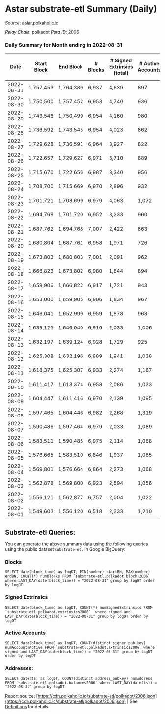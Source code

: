 # Astar substrate-etl Summary (Daily)

_Source_: [astar.polkaholic.io](https://astar.polkaholic.io)

*Relay Chain*: polkadot
*Para ID*: 2006



### Daily Summary for Month ending in 2022-08-31


| Date | Start Block | End Block | # Blocks | # Signed Extrinsics (total) | # Active Accounts | # Passive | # New | # Addresses with Balances | # Events | # Transfers | # XCM Transfers In | # XCM Transfers Out |
| ---- | ----------- | --------- | -------- | --------------------------- | ----------------- | --------- | ----- | ------------------------- | -------- | ----------- | ------------------ | ------------------- |
| 2022-08-31 | 1,757,453 | 1,764,389 | 6,937  | 4,639 | 897 |  |  | 460,380 | 405,689 | 9,377 ($1,232,804.71) | 5 ($72,705.71) | 7 ($87,721.97) |
| 2022-08-30 | 1,750,500 | 1,757,452 | 6,953  | 4,740 | 936 |  |  | 460,214 | 422,396 | 9,147 ($932,444.44) | 7 ($105,725.43) | 10 ($51,376.24) |
| 2022-08-29 | 1,743,546 | 1,750,499 | 6,954  | 4,160 | 980 |  |  | 460,059 | 433,209 | 9,235 ($1,736,330.14) | 13 ($69,470.23) | 14 ($17,434.91) |
| 2022-08-28 | 1,736,592 | 1,743,545 | 6,954  | 4,023 | 862 |  |  | 459,888 | 454,461 | 9,644 ($1,501,373.49) | 8 ($4,491.81) | 8 ($40,204.36) |
| 2022-08-27 | 1,729,628 | 1,736,591 | 6,964  | 3,927 | 822 |  |  | 459,769 | 424,927 | 9,200 ($593,339.46) | 4 ($14,655.79) | 4 ($14,379.30) |
| 2022-08-26 | 1,722,657 | 1,729,627 | 6,971  | 3,710 | 889 |  |  | 459,668 | 438,554 | 9,825 ($583,641.60) | 14 ($6,723.97) | 8 ($18,801.46) |
| 2022-08-25 | 1,715,670 | 1,722,656 | 6,987  | 3,340 | 956 |  |  | 459,562 | 448,011 | 10,917 ($1,633,837.96) | 14 ($24,169.03) | 7 ($12,728.16) |
| 2022-08-24 | 1,708,700 | 1,715,669 | 6,970  | 2,896 | 932 |  |  | 458,682 | 423,956 | 10,354 ($11,019,892.89) | 8 ($10,572.76) | 1 ($240.82) |
| 2022-08-23 | 1,701,721 | 1,708,699 | 6,979  | 4,063 | 1,072 |  |  | 458,121 | 412,478 | 10,278 ($3,291,235.33) | 11 ($39,019.72) | 9 ($26,523.22) |
| 2022-08-22 | 1,694,769 | 1,701,720 | 6,952  | 3,233 | 960 |  |  | 457,539 | 427,728 | 11,376 ($1,206,120.48) | 7 ($11,529.50) | 9 ($11,185.90) |
| 2022-08-21 | 1,687,762 | 1,694,768 | 7,007  | 2,422 | 863 |  |  | 455,362 | 552,363 | 28,326 ($1,733,439.22) | 4 ($1,987.16) | 8 ($23,696.51) |
| 2022-08-20 | 1,680,804 | 1,687,761 | 6,958  | 1,971 | 726 |  |  | 438,382 | 506,122 | 19,331 ($930,249.60) | 7 ($3,519.48) | 8 ($31,718.29) |
| 2022-08-19 | 1,673,803 | 1,680,803 | 7,001  | 2,091 | 962 |  |  | 427,799 | 468,052 | 12,939 ($2,804,659.43) | 8 ($9,884.02) | 11 ($52,630.04) |
| 2022-08-18 | 1,666,823 | 1,673,802 | 6,980  | 1,844 | 894 |  |  |  | 469,476 | 14,744 ($4,279,316.49) | 4 ($94,646.39) | 6 ($9,552.16) |
| 2022-08-17 | 1,659,906 | 1,666,822 | 6,917  | 1,721 | 943 |  |  | 421,670 | 499,765 | 18,303 ($655,206.32) | 6 ($3,340.32) | 8 ($23,815.06) |
| 2022-08-16 | 1,653,000 | 1,659,905 | 6,906  | 1,834 | 967 |  |  | 412,778 | 495,198 | 18,341 ($1,016,508.10) | 24 ($4,213.83) | 8 ($5,604.86) |
| 2022-08-15 | 1,646,041 | 1,652,999 | 6,959  | 1,878 | 963 |  |  | 403,354 | 470,128 | 16,348 ($1,991,580.93) | 5 ($55.55) | 10 ($39,045.88) |
| 2022-08-14 | 1,639,125 | 1,646,040 | 6,916  | 2,033 | 1,006 |  |  |  | 490,980 | 16,978 ($1,731,000.54) | 39 ($359,794.47) | 39 ($125,560.18) |
| 2022-08-13 | 1,632,197 | 1,639,124 | 6,928  | 1,729 | 925 |  |  | 391,834 | 403,607 | 9,996 ($1,225,440.85) | 35 ($206,049.19) | 50 ($110,726.52) |
| 2022-08-12 | 1,625,308 | 1,632,196 | 6,889  | 1,941 | 1,038 |  |  | 391,687 | 426,200 | 9,929 ($1,259,410.96) | 62 ($45,564.12) | 53 ($34,512.39) |
| 2022-08-11 | 1,618,375 | 1,625,307 | 6,933  | 2,274 | 1,187 |  |  |  | 495,705 | 10,352 ($1,274,653.04) | 65 ($25,296.03) | 53 ($79,592.51) |
| 2022-08-10 | 1,611,417 | 1,618,374 | 6,958  | 2,086 | 1,033 |  |  | 391,054 | 492,536 | 12,309 ($5,899,588.81) | 121 ($73,943.46) | 68 ($50,402.11) |
| 2022-08-09 | 1,604,447 | 1,611,416 | 6,970  | 2,139 | 1,095 |  |  | 390,620 | 501,267 | 10,521 ($14,660,417.53) | 35 ($270,560.23) | 24 ($35,813.51) |
| 2022-08-08 | 1,597,465 | 1,604,446 | 6,982  | 2,268 | 1,319 |  |  |  | 468,039 | 11,516 ($6,457,614.10) | 27 ($32,450.02) | 20 ($24,664.81) |
| 2022-08-07 | 1,590,486 | 1,597,464 | 6,979  | 2,033 | 1,089 |  |  | 390,279 | 439,012 | 10,643 ($2,779,295.65) | 15 ($6,048.76) | 12 ($89,385.78) |
| 2022-08-06 | 1,583,511 | 1,590,485 | 6,975  | 2,114 | 1,088 |  |  | 389,937 | 437,312 | 10,754 ($4,761,616.61) | 19 ($105,626.40) | 15 ($52,441.05) |
| 2022-08-05 | 1,576,665 | 1,583,510 | 6,846  | 1,937 | 1,085 |  |  |  | 372,007 | 9,530 ($3,859,159.23) | 16 ($2,997.28) | 14 ($2,180.38) |
| 2022-08-04 | 1,569,801 | 1,576,664 | 6,864  | 2,273 | 1,068 |  |  | 389,271 | 380,494 | 9,757 ($1,784,774.18) | 25 ($15,231.28) | 23 ($52,550.74) |
| 2022-08-03 | 1,562,878 | 1,569,800 | 6,923  | 2,594 | 1,056 |  |  | 388,890 | 384,256 | 9,536 ($759,893.49) | 11 ($472.81) | 17 ($12,263.87) |
| 2022-08-02 | 1,556,121 | 1,562,877 | 6,757  | 2,004 | 1,022 |  |  |  | 714,165 | 10,231 ($1,632,852.78) | 21 ($70,560.65) | 14 ($37,750.73) |
| 2022-08-01 | 1,549,603 | 1,556,120 | 6,518  | 2,333 | 1,210 |  |  |  | 1,136,074 | 11,720 ($4,447,731.20) | 17 ($19,381.90) | 12 ($261,822.84) |

## Substrate-etl Queries:
You can generate the above summary data using the following queries using the public dataset `substrate-etl` in Google BigQuery:


### Blocks
```
SELECT date(block_time) as logDT, MIN(number) startBN, MAX(number) endBN, COUNT(*) numBlocks FROM `substrate-etl.polkadot.blocks2006`  where LAST_DAY(date(block_time)) = "2022-08-31" group by logDT order by logDT
```


### Signed Extrinsics
```
SELECT date(block_time) as logDT, COUNT(*) numSignedExtrinsics FROM `substrate-etl.polkadot.extrinsics2006`  where signed and LAST_DAY(date(block_time)) = "2022-08-31" group by logDT order by logDT
```


### Active Accounts
```
SELECT date(block_time) as logDT, COUNT(distinct signer_pub_key) numAccountsActive FROM `substrate-etl.polkadot.extrinsics2006` where signed and LAST_DAY(date(block_time)) = "2022-08-31" group by logDT order by logDT
```


### Addresses:
```
SELECT date(ts) as logDT, COUNT(distinct address_pubkey) numAddress FROM `substrate-etl.polkadot.balances2006` where LAST_DAY(date(ts)) = "2022-08-31" group by logDT
```



Report source: [https://cdn.polkaholic.io/substrate-etl/polkadot/2006.json](https://cdn.polkaholic.io/substrate-etl/polkadot/2006.json) | See [Definitions](/DEFINITIONS.md) for details
